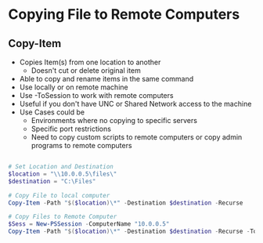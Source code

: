 # Copying File to Remote Computers

## Copy-Item

- Copies Item(s) from one location to another
  - Doesn't cut or delete original item
- Able to copy and rename items in the same command
- Use locally or on remote machine
- Use -ToSession to work with remote computers
- Useful if you don't have UNC or Shared Network access to the machine
- Use Cases could be
  - Environments where no copying to specific servers
  - Specific port restrictions
  - Need to copy custom scripts to remote computers or copy admin programs to remote computers

```powershell

# Set Location and Destination
$location = "\\10.0.0.5\files\"
$destination = "C:\Files"

# Copy File to local computer
Copy-Item -Path "$($location)\*" -Destination $destination -Recurse

# Copy Files to Remote Computer
$Sess = New-PSSession -ComputerName "10.0.0.5"
Copy-Item -Path "$($location)\*" -Destination $destination -Recurse -ToSession $Sess

```
